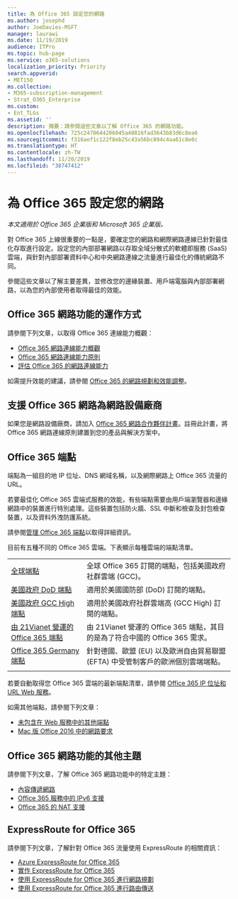 ```yaml
---
title: 為 Office 365 設定您的網路
ms.author: josephd
author: JoeDavies-MSFT
manager: laurawi
ms.date: 11/19/2019
audience: ITPro
ms.topic: hub-page
ms.service: o365-solutions
localization_priority: Priority
search.appverid:
- MET150
ms.collection:
- M365-subscription-management
- Strat_O365_Enterprise
ms.custom:
- Ent_TLGs
ms.assetid: ''
description: 摘要：請參閱這些文章以了解 Office 365 的網路功能。
ms.openlocfilehash: 725c2470644206045a40816fad3643b83d6c8ea6
ms.sourcegitcommit: f316aef1c122f8eb25c43a56bc894c4aa61c8e0c
ms.translationtype: HT
ms.contentlocale: zh-TW
ms.lasthandoff: 11/20/2019
ms.locfileid: "38747412"
---
```

# <a name="set-up-your-network-for-office-365"></a>為 Office 365 設定您的網路

*本文適用於 Office 365 企業版和 Microsoft 365 企業版。*

對 Office 365 上線很重要的一點是，要確定您的網路和網際網路連線已針對最佳化存取進行設定。設定您的內部部署網路以存取全域分散式的軟體即服務 (SaaS) 雲端，與針對內部部署資料中心和中央網路連線之流量進行最佳化的傳統網路不同。 

參閱這些文章以了解主要差異，並修改您的邊緣裝置、用戶端電腦與內部部署網路，以為您的內部使用者取得最佳的效能。

## <a name="how-office-365-networking-works"></a>Office 365 網路功能的運作方式

請參閱下列文章，以取得 Office 365 連線能力概觀：

- [Office 365 網路連線能力概觀](office-365-networking-overview.md)
- [Office 365 網路連線能力原則](office-365-network-connectivity-principles.md)
- [評估 Office 365 的網路連線能力](assessing-network-connectivity.md)

如需提升效能的建議，請參閱 [Office 365 的網路規劃和效能調整](network-planning-and-performance.md)。

## <a name="support-office-365-networking-as-a-network-equipment-vendor"></a>支援 Office 365 網路為網路設備廠商

如果您是網路設備廠商，請加入 [Office 365 網路合作夥伴計畫](office-365-networking-partner-program.md)。註冊此計畫，將 Office 365 網路連線原則建置到您的產品與解決方案中。 

## <a name="office-365-endpoints"></a>Office 365 端點

端點為一組目的地 IP 位址、DNS 網域名稱，以及網際網路上 Office 365 流量的 URL。 

若要最佳化 Office 365 雲端式服務的效能，有些端點需要由用戶端瀏覽器和邊緣網路中的裝置進行特別處理。這些裝置包括防火牆、SSL 中斷和檢查及封包檢查裝置，以及資料外洩防護系統。

請參閱[管理 Office 365 端點](managing-office-365-endpoints.md)以取得詳細資訊。

目前有五種不同的 Office 365 雲端。下表顯示每種雲端的端點清單。

|||
|:-------|:-----|
| [全球端點](urls-and-ip-address-ranges.md) | 全球 Office 365 訂閱的端點，包括美國政府社群雲端 (GCC)。 |
| [美國政府 DoD 端點](office-365-u-s-government-dod-endpoints.md) | 適用於美國國防部 (DoD) 訂閱的端點。 |
| [美國政府 GCC High 端點](office-365-u-s-government-gcc-high-endpoints.md) | 適用於美國政府社群雲端高 (GCC High) 訂閱的端點。 |
| [由 21Vianet 營運的 Office 365 端點](urls-and-ip-address-ranges-21vianet.md) | 由 21Vianet 營運的 Office 365 端點，其目的是為了符合中國的 Office 365 需求。 |
| [Office 365 Germany 端點](office-365-germany-endpoints.md) | 針對德國、歐盟 (EU) 以及歐洲自由貿易聯盟 (EFTA) 中受管制客戶的歐洲個別雲端端點。 |
|||

若要自動取得您 Office 365 雲端的最新端點清單，請參閱 [Office 365 IP 位址和 URL Web 服務](office-365-ip-web-service.md)。

如需其他端點，請參閱下列文章：

- [未包含在 Web 服務中的其他端點](additional-office365-ip-addresses-and-urls.md)
- [Mac 版 Office 2016 中的網路要求](network-requests-in-office-2016-for-mac.md)


## <a name="additional-topics-for-office-365-networking"></a>Office 365 網路功能的其他主題

請參閱下列文章，了解 Office 365 網路功能中的特定主題：

- [內容傳遞網路](content-delivery-networks.md)
- [Office 365 服務中的 IPv6 支援](ipv6-support.md)
- [Office 365 的 NAT 支援](nat-support-with-office-365.md)

## <a name="expressroute-for-office-365"></a>ExpressRoute for Office 365

請參閱下列文章，了解針對 Office 365 流量使用 ExpressRoute 的相關資訊：

- [Azure ExpressRoute for Office 365](azure-expressroute.md)
- [實作 ExpressRoute for Office 365](implementing-expressroute.md)
- [使用 ExpressRoute for Office 365 進行網路規劃](network-planning-with-expressroute.md)
- [使用 ExpressRoute for Office 365 進行路由傳送](routing-with-expressroute.md)
